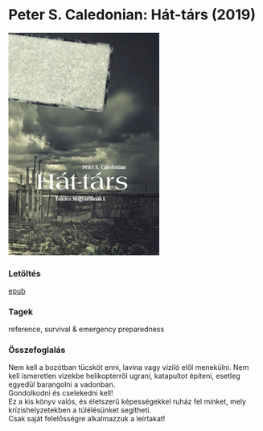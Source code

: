 # <a name="id_1222">Peter S. Caledonian: Hát-társ (2019)</a>
<img src="https://github.com/BercziSandor/calibre_lib/raw/main/Peter%20S.%20Caledonian/Hat-tars%20%281222%29/cover.jpg" alt="cover" width="300"/>

### Letöltés
[epub](https://github.com/BercziSandor/calibre_lib/raw/main/Peter%20S.%20Caledonian/Hat-tars%20%281222%29/Hat-tars%20-%20Peter%20S.%20Caledonian.epub)

### Tagek
reference, survival & emergency preparedness

### Összefoglalás
<div>
<p>Nem kell a bozótban tücsköt enni, lavina vagy víziló elől menekülni. Nem kell ismeretlen vizekbe helikopterről ugrani, katapultot építeni, esetleg egyedül barangolni a vadonban. <br>Gondolkodni és cselekedni kell! <br>Ez a kis könyv valós, és életszerű képességekkel ruház fel minket, mely krízishelyzetekben a túlélésünket segítheti. <br>Csak saját felelősségre alkalmazzuk a leírtakat!</p></div>


